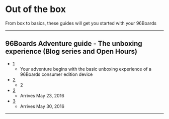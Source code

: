 # Out of the box

From box to basics, these guides will get you started with your 96Boards

***

## 96Boards Adventure guide - The unboxing experience (Blog series and Open Hours)

- [1](UnboxingExperience/P1.md)
   - Your adventure begins with the basic unboxing experience of a 96Boards consumer edition device
- [2](UnboxingExperience/P2.md)
   - 2
- [2](UnboxingExperience/P3.md)
   - Arrives May 23, 2016
- [3](UnboxingExperience/P4.md)
   - Arrives May 30, 2016 

***
